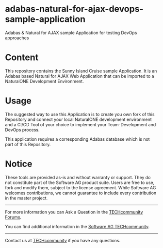 # adabas-natural-for-ajax-devops-sample-application
Adabas &amp; Natural for AJAX sample Application for testing DevOps approaches

# Content
This repository contains the Sunny Island Cruise sample Application. It is an Adabas based Natural for AJAX Web Application that can be imported to a NaturalONE Development Environment.

# Usage
The suggested way to use this Application is to create you own fork of this Repository and connect your local NaturalONE development environment and a CI/CD Tool of your choice to implement your Team-Development and DevOps process.

This application requires a corresponding Adabas database which is not part of this Repository.

# Notice
These tools are provided as-is and without warranty or support. They do not constitute part of the Software AG product suite. Users are free to use, fork and modify them, subject to the license agreement. While Software AG welcomes contributions, we cannot guarantee to include every contribution in the master project.
__________________
For more information you can Ask a Question in the [TECHcommunity Forums](http://tech.forums.softwareag.com/techjforum/forums/list.page?product=adabas-&-natural).

You can find additional information in the [Software AG TECHcommunity](http://techcommunity.softwareag.com/home/-/product/name/adabas-&-natural).
__________________
Contact us at [TECHcommunity](mailto:technologycommunity@softwareag.com?subject=Github/SoftwareAG) if you have any questions.
